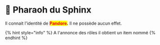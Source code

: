# 👻 Pharaoh du Sphinx

Il connait l'identité de <mark style="color:red;">**Pandore**</mark>**.**                                                                                                                    Il ne possède aucun effet.

{% hint style="info" %}
A l'annonce des rôles il obtient un item nommé
{% endhint %}
